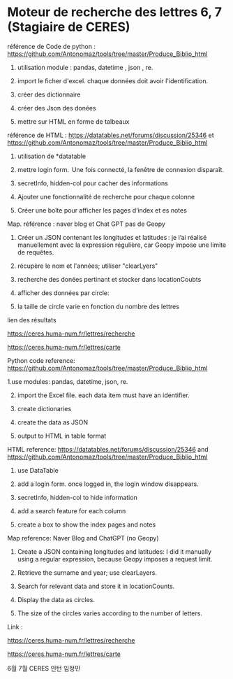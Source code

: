 # Moteur de recherche des lettres 6, 7 (Stagiaire de CERES)


référence de Code de python : https://github.com/Antonomaz/tools/tree/master/Produce_Biblio_html

1. utilisation module : pandas,  datetime , json , re.

2. import le ficher d'excel. chaque données doit avoir l'identification.

3. créer des dictionnaire

4. créer des Json des donées

5. mettre sur HTML en forme de talbeaux



référence de HTML : https://datatables.net/forums/discussion/25346 et https://github.com/Antonomaz/tools/tree/master/Produce_Biblio_html

1. utilisation de *datatable

2. mettre login form.   Une fois connecté, la fenêtre de connexion disparaît.

3. secretInfo, hidden-col pour cacher des informations

4. Ajouter une fonctionnalité de recherche pour chaque colonne

5. Créer une boîte pour afficher les pages d’index et es notes

Map. référence : naver blog et Chat GPT pas de Geopy


1. Créer un JSON contenant les longitudes et latitudes : je l’ai réalisé manuellement avec la expression régulière, car Geopy impose une limite de requêtes.

2. récupère le nom et l'années; utiliser "clearLyers"  

3. recherche des donées pertinant et stocker dans locationCoubts

4. afficher des données par circle: 

5. la taille de circle varie en fonction du nombre des lettres



lien des résultats

https://ceres.huma-num.fr/lettres/recherche

https://ceres.huma-num.fr/lettres/carte



Python code reference: https://github.com/Antonomaz/tools/tree/master/Produce_Biblio_html

1.use modules: pandas, datetime, json, re.

2. import the Excel file. each data item must have an identifier.

3. create dictionaries

4. create the data as JSON

5. output to HTML in table format

HTML reference: https://datatables.net/forums/discussion/25346 and https://github.com/Antonomaz/tools/tree/master/Produce_Biblio_html

1. use DataTable

2. add a login form. once logged in, the login window disappears.

3. secretInfo, hidden-col to hide information

4. add a search feature for each column

5. create a box to show the index pages and notes

Map reference: Naver Blog and ChatGPT (no Geopy)

1. Create a JSON containing longitudes and latitudes: I did it manually using a regular expression, because Geopy imposes a request limit.

2. Retrieve the surname and year; use clearLayers.

3. Search for relevant data and store it in locationCounts.

4. Display the data as circles.

5. The size of the circles varies according to the number of letters.

Link :

https://ceres.huma-num.fr/lettres/recherche

https://ceres.huma-num.fr/lettres/carte



6월 7월 CERES 인턴 임정민  